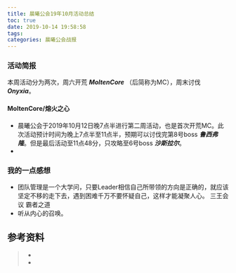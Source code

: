 ```yaml
---
title: 晨曦公会19年10月活动总结
toc: true
date: 2019-10-14 19:58:58
tags:
categories: 晨曦公会战报
---
```


### 活动简报
本周活动分为两次，周六开荒 ***<font title="&nbsp; 熔火之心">MoltenCore</font>*** （后简称为MC），周末讨伐 ***<font title="&nbsp; 奥妮克希亚">Onyxia</font>***。

#### MoltenCore/熔火之心

* 晨曦公会于2019年10月12日晚7点半进行第二周活动，也是首次开荒MC。此次活动预计时间为晚上7点半至11点半，预期可以讨伐完第8号boss ***鲁西弗隆***。但是最后活动至11点48分，只攻略至6号boss ***沙斯拉尔***。
*

### 我的一点感想
* 团队管理是一个大学问，只要Leader相信自己所带领的方向是正确的，就应该坚定不移的走下去，遇到困难千万不要怀疑自己，这样才能凝聚人心。 三王会议 霸者之道
* 听从内心的召唤。


## 参考资料
> - []()
> - []()
